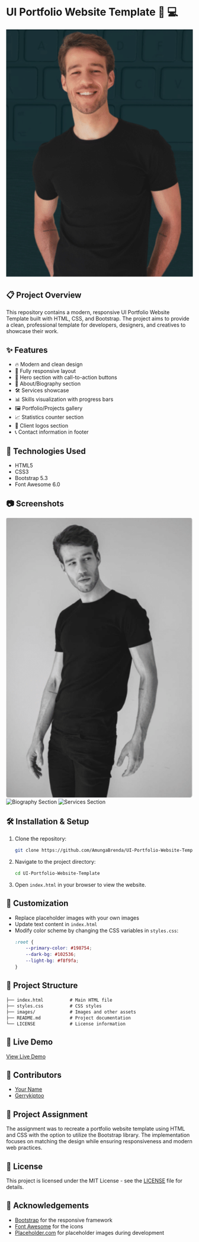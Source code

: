 # UI Portfolio Website Template 🎨 💻

![Portfolio Preview](/images/Watson.png)

## 📋 Project Overview

This repository contains a modern, responsive UI Portfolio Website Template built with HTML, CSS, and Bootstrap. The project aims to provide a clean, professional template for developers, designers, and creatives to showcase their work.

## ✨ Features

- 🔥 Modern and clean design
- 📱 Fully responsive layout
- 🎯 Hero section with call-to-action buttons
- 👤 About/Biography section
- 🛠️ Services showcase
- 📊 Skills visualization with progress bars
- 🖼️ Portfolio/Projects gallery
- 📈 Statistics counter section
- 👥 Client logos section
- 📞 Contact information in footer

## 🚀 Technologies Used

- HTML5
- CSS3
- Bootstrap 5.3
- Font Awesome 6.0

## 📷 Screenshots

![Hero Section](images/grey-watson.png)
![Biography Section](https://via.placeholder.com/400x200)
![Services Section](https://via.placeholder.com/400x200)

## 🛠️ Installation & Setup

1. Clone the repository:
   ```bash
   git clone https://github.com/AmungaBrenda/UI-Portfolio-Website-Template.git
   ```

2. Navigate to the project directory:
   ```bash
   cd UI-Portfolio-Website-Template
   ```

3. Open `index.html` in your browser to view the website.

## 🔧 Customization

- Replace placeholder images with your own images
- Update text content in `index.html`
- Modify color scheme by changing the CSS variables in `styles.css`:
  ```css
  :root {
      --primary-color: #198754;
      --dark-bg: #102536;
      --light-bg: #f8f9fa;
  }
  ```

## 📂 Project Structure

```
├── index.html          # Main HTML file
├── styles.css          # CSS styles
├── images/             # Images and other assets
├── README.md           # Project documentation
└── LICENSE             # License information
```

## 🔗 Live Demo

[View Live Demo](https://your-username.github.io/UI-Portfolio-Website-Template)

## 🤝 Contributors

- [Your Name](https://github.com/your-username)
- [Gerrykiptoo](https://github.com/Gerrykiptoo)

## 📝 Project Assignment

The assignment was to recreate a portfolio website template using HTML and CSS with the option to utilize the Bootstrap library. The implementation focuses on matching the design while ensuring responsiveness and modern web practices.

## 📄 License

This project is licensed under the MIT License - see the [LICENSE](LICENSE) file for details.

## 🙏 Acknowledgements

- [Bootstrap](https://getbootstrap.com/) for the responsive framework
- [Font Awesome](https://fontawesome.com/) for the icons
- [Placeholder.com](https://placeholder.com/) for placeholder images during development